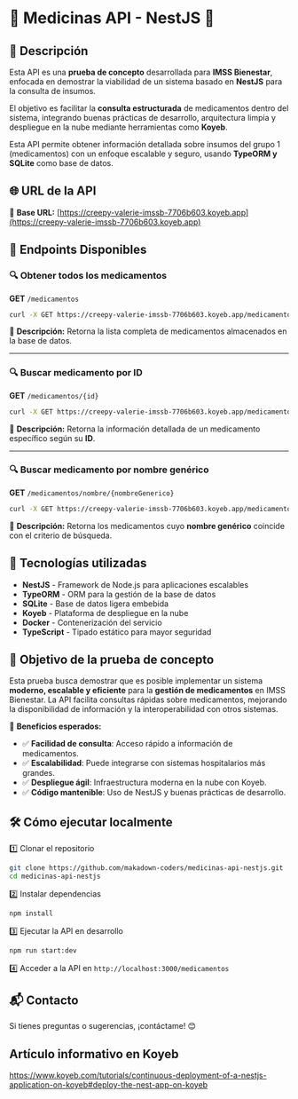 # 📌 Medicinas API - NestJS 🚀

## 📖 Descripción
Esta API es una **prueba de concepto** desarrollada para **IMSS Bienestar**, enfocada en demostrar la viabilidad de un sistema basado en **NestJS** para la consulta de insumos.

El objetivo es facilitar la **consulta estructurada** de medicamentos dentro del sistema, integrando buenas prácticas de desarrollo, arquitectura limpia y despliegue en la nube mediante herramientas como **Koyeb**.

Esta API permite obtener información detallada sobre insumos del grupo 1 (medicamentos) con un enfoque escalable y seguro, usando **TypeORM y SQLite** como base de datos.

## 🌐 URL de la API
🔗 **Base URL:** [https://creepy-valerie-imssb-7706b603.koyeb.app](https://creepy-valerie-imssb-7706b603.koyeb.app)

## 📌 Endpoints Disponibles

### 🔍 Obtener todos los medicamentos
**GET** `/medicamentos`
```bash
curl -X GET https://creepy-valerie-imssb-7706b603.koyeb.app/medicamentos
```
📌 **Descripción:** Retorna la lista completa de medicamentos almacenados en la base de datos.

---
### 🔍 Buscar medicamento por ID
**GET** `/medicamentos/{id}`
```bash
curl -X GET https://creepy-valerie-imssb-7706b603.koyeb.app/medicamentos/1
```
📌 **Descripción:** Retorna la información detallada de un medicamento específico según su **ID**.

---
### 🔍 Buscar medicamento por nombre genérico
**GET** `/medicamentos/nombre/{nombreGenerico}`
```bash
curl -X GET https://creepy-valerie-imssb-7706b603.koyeb.app/medicamentos/nombre/ibuprofeno
```
📌 **Descripción:** Retorna los medicamentos cuyo **nombre genérico** coincide con el criterio de búsqueda.

## 🚀 Tecnologías utilizadas
- **NestJS** - Framework de Node.js para aplicaciones escalables
- **TypeORM** - ORM para la gestión de la base de datos
- **SQLite** - Base de datos ligera embebida
- **Koyeb** - Plataforma de despliegue en la nube
- **Docker** - Contenerización del servicio
- **TypeScript** - Tipado estático para mayor seguridad

## 🎯 Objetivo de la prueba de concepto
Esta prueba busca demostrar que es posible implementar un sistema **moderno, escalable y eficiente** para la **gestión de medicamentos** en IMSS Bienestar. La API facilita consultas rápidas sobre medicamentos, mejorando la disponibilidad de información y la interoperabilidad con otros sistemas.

📌 **Beneficios esperados:**
- ✅ **Facilidad de consulta**: Acceso rápido a información de medicamentos.
- ✅ **Escalabilidad**: Puede integrarse con sistemas hospitalarios más grandes.
- ✅ **Despliegue ágil**: Infraestructura moderna en la nube con Koyeb.
- ✅ **Código mantenible**: Uso de NestJS y buenas prácticas de desarrollo.

## 🛠 Cómo ejecutar localmente
1️⃣ Clonar el repositorio
```bash
git clone https://github.com/makadown-coders/medicinas-api-nestjs.git
cd medicinas-api-nestjs
```

2️⃣ Instalar dependencias
```bash
npm install
```

3️⃣ Ejecutar la API en desarrollo
```bash
npm run start:dev
```

4️⃣ Acceder a la API en `http://localhost:3000/medicamentos`

## 📬 Contacto
Si tienes preguntas o sugerencias, ¡contáctame! 😊


## Artículo informativo en Koyeb
https://www.koyeb.com/tutorials/continuous-deployment-of-a-nestjs-application-on-koyeb#deploy-the-nest-app-on-koyeb